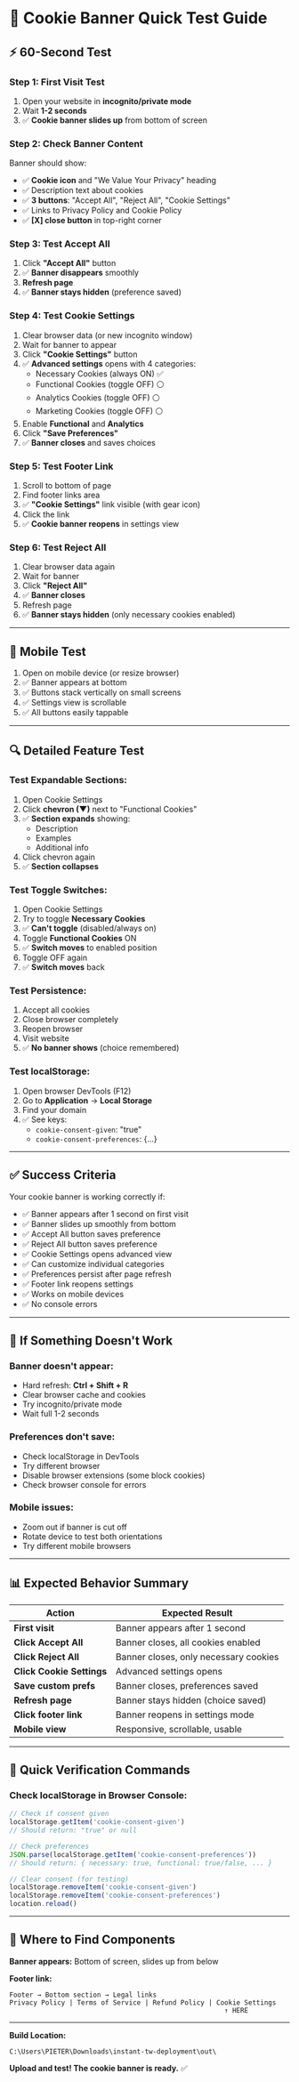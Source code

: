 # 🍪 Cookie Banner Quick Test Guide

## ⚡ 60-Second Test

### Step 1: First Visit Test
1. Open your website in **incognito/private mode**
2. Wait **1-2 seconds**
3. ✅ **Cookie banner slides up** from bottom of screen

### Step 2: Check Banner Content
Banner should show:
- ✅ **Cookie icon** and "We Value Your Privacy" heading
- ✅ Description text about cookies
- ✅ **3 buttons**: "Accept All", "Reject All", "Cookie Settings"
- ✅ Links to Privacy Policy and Cookie Policy
- ✅ **[X] close button** in top-right corner

### Step 3: Test Accept All
1. Click **"Accept All"** button
2. ✅ **Banner disappears** smoothly
3. **Refresh page**
4. ✅ **Banner stays hidden** (preference saved)

### Step 4: Test Cookie Settings
1. Clear browser data (or new incognito window)
2. Wait for banner to appear
3. Click **"Cookie Settings"** button
4. ✅ **Advanced settings** opens with 4 categories:
   - Necessary Cookies (always ON) ✅
   - Functional Cookies (toggle OFF) ⚪
   - Analytics Cookies (toggle OFF) ⚪
   - Marketing Cookies (toggle OFF) ⚪
5. Enable **Functional** and **Analytics**
6. Click **"Save Preferences"**
7. ✅ **Banner closes** and saves choices

### Step 5: Test Footer Link
1. Scroll to bottom of page
2. Find footer links area
3. ✅ **"Cookie Settings"** link visible (with gear icon)
4. Click the link
5. ✅ **Cookie banner reopens** in settings view

### Step 6: Test Reject All
1. Clear browser data again
2. Wait for banner
3. Click **"Reject All"**
4. ✅ **Banner closes**
5. Refresh page
6. ✅ **Banner stays hidden** (only necessary cookies enabled)

---

## 📱 Mobile Test

1. Open on mobile device (or resize browser)
2. ✅ Banner appears at bottom
3. ✅ Buttons stack vertically on small screens
4. ✅ Settings view is scrollable
5. ✅ All buttons easily tappable

---

## 🔍 Detailed Feature Test

### Test Expandable Sections:
1. Open Cookie Settings
2. Click **chevron (▼)** next to "Functional Cookies"
3. ✅ **Section expands** showing:
   - Description
   - Examples
   - Additional info
4. Click chevron again
5. ✅ **Section collapses**

### Test Toggle Switches:
1. Open Cookie Settings
2. Try to toggle **Necessary Cookies**
3. ✅ **Can't toggle** (disabled/always on)
4. Toggle **Functional Cookies** ON
5. ✅ **Switch moves** to enabled position
6. Toggle OFF again
7. ✅ **Switch moves** back

### Test Persistence:
1. Accept all cookies
2. Close browser completely
3. Reopen browser
4. Visit website
5. ✅ **No banner shows** (choice remembered)

### Test localStorage:
1. Open browser DevTools (F12)
2. Go to **Application** → **Local Storage**
3. Find your domain
4. ✅ See keys:
   - `cookie-consent-given`: "true"
   - `cookie-consent-preferences`: {...}

---

## ✅ Success Criteria

Your cookie banner is working correctly if:

- ✅ Banner appears after 1 second on first visit
- ✅ Banner slides up smoothly from bottom
- ✅ Accept All button saves preference
- ✅ Reject All button saves preference  
- ✅ Cookie Settings opens advanced view
- ✅ Can customize individual categories
- ✅ Preferences persist after page refresh
- ✅ Footer link reopens settings
- ✅ Works on mobile devices
- ✅ No console errors

---

## 🐛 If Something Doesn't Work

### Banner doesn't appear:
- Hard refresh: **Ctrl + Shift + R**
- Clear browser cache and cookies
- Try incognito/private mode
- Wait full 1-2 seconds

### Preferences don't save:
- Check localStorage in DevTools
- Try different browser
- Disable browser extensions (some block cookies)
- Check browser console for errors

### Mobile issues:
- Zoom out if banner is cut off
- Rotate device to test both orientations
- Try different mobile browsers

---

## 📊 Expected Behavior Summary

| Action | Expected Result |
|--------|----------------|
| **First visit** | Banner appears after 1 second |
| **Click Accept All** | Banner closes, all cookies enabled |
| **Click Reject All** | Banner closes, only necessary cookies |
| **Click Cookie Settings** | Advanced settings opens |
| **Save custom prefs** | Banner closes, preferences saved |
| **Refresh page** | Banner stays hidden (choice saved) |
| **Click footer link** | Banner reopens in settings mode |
| **Mobile view** | Responsive, scrollable, usable |

---

## 🚀 Quick Verification Commands

### Check localStorage in Browser Console:
```javascript
// Check if consent given
localStorage.getItem('cookie-consent-given')
// Should return: "true" or null

// Check preferences
JSON.parse(localStorage.getItem('cookie-consent-preferences'))
// Should return: { necessary: true, functional: true/false, ... }

// Clear consent (for testing)
localStorage.removeItem('cookie-consent-given')
localStorage.removeItem('cookie-consent-preferences')
location.reload()
```

---

## 📍 Where to Find Components

**Banner appears:** Bottom of screen, slides up from below

**Footer link:** 
```
Footer → Bottom section → Legal links
Privacy Policy | Terms of Service | Refund Policy | Cookie Settings
                                                      ↑ HERE
```

---

**Build Location:**
```
C:\Users\PIETER\Downloads\instant-tw-deployment\out\
```

**Upload and test! The cookie banner is ready.** ✅
